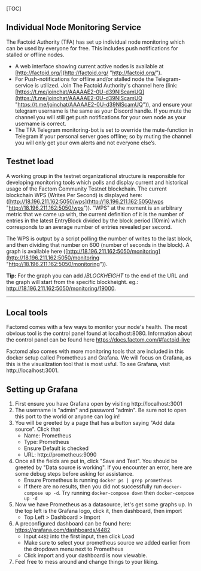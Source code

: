 [TOC]
## Individual Node Monitoring Service
The Factoid Authority (TFA) has set up individual node monitoring which can be used by everyone for free. This includes push notifications for stalled or offline nodes. 
* A web interface showing current active nodes is available at [http://factoid.org/](http://factoid.org/ "http://factoid.org/").
* For Push-notifications for offline and/or stalled node the Telegram-service is utilized. Join The Factoid Authority's channel here (link: [https://t.me/joinchat/AAAAAE2-0U-d39NlScamUQ](https://t.me/joinchat/AAAAAE2-0U-d39NlScamUQ "https://t.me/joinchat/AAAAAE2-0U-d39NlScamUQ")), and ensure your telegram username is the same as your Discord handle. If you mute the channel you will still get push notifications for your own node as your username is correct.
* The TFA Telegram monitoring-bot is set to override the mute-function in Telegram if your personal server goes offline; so by muting the channel you will only get your own alerts and not everyone else’s.
## Testnet load
A working group in the testnet organizational structure is responsible for developing monitoring tools which polls and display current and historical usage of the Factom Community Testnet blockchain. The current blockchain WPS (Writes Per Second) is displayed here: ([http://18.196.211.162:5050/wps](http://18.196.211.162:5050/wps "http://18.196.211.162:5050/wps")). "WPS" at the moment is an arbitrary metric that we came up with, the current definition of it is the number of entries in the latest EntryBlock divided by the block period (10min) which corresponds to an average number of entries revealed per second.  

The WPS is output by a script polling the number of writes to the last block, and then dividing that number on 600 (number of seconds in the block). A graph is available here ([http://18.196.211.162:5050/monitoring](http://18.196.211.162:5050/monitoring "http://18.196.211.162:5050/monitoring")). 

**Tip:** For the graph you can add /*BLOCKHEIGHT* to the end of the URL and the graph will start from the specific blockheight. eg.: http://18.196.211.162:5050/monitoring/19000.

------

## Local tools

Factomd comes with a few ways to monitor your node's health.
The most obvious tool is the control panel found at localhost:8080.
Information about the control panel can be found here
https://docs.factom.com/#factoid-live

Factomd also comes with more monitoring tools that are included in this docker setup called Prometheus and Grafana.
We will focus on Grafana, as this is the visualization tool that is most usful.
To see Grafana, visit http://localhost:3001.

## Setting up Grafana

1. First ensure you have Grafana open by visiting http://localhost:3001
2. The username is "admin" and password "admin". Be sure not to open this port to the world or anyone can log in!
3. You will be greeted by a page that has a button saying "Add data source". Click that
    - Name: Prometheus
    - Type: Prometheus
    - Ensure Default is checked
    - URL: http://prometheus:9090
4. Once all the fields are put in, click "Save and Test". You should be greeted by "Data source is working".
If you encounter an error, here are some debug steps before asking for assistance.
    - Ensure Prometheus is running `docker ps | grep prometheus`
    - If there are no results, then you did not successfully run `docker-compose up -d`. Try running `docker-compose down` then `docker-compose up -d`
5. Now we have Prometheus as a datasource, let's get some graphs up. In the top left is the Grafana logo, click it, then dashboard, then import
    - Top Left > Dashboard > Import
6. A preconfigured dashboard can be found here: https://grafana.com/dashboards/4482
    - Input `4482` into the first input, then click Load
    - Make sure to select your prometheus source we added earlier from the dropdown menu next to Prometheus
    - Click import and your dashboard is now viewable.
7. Feel free to mess around and change things to your liking.



